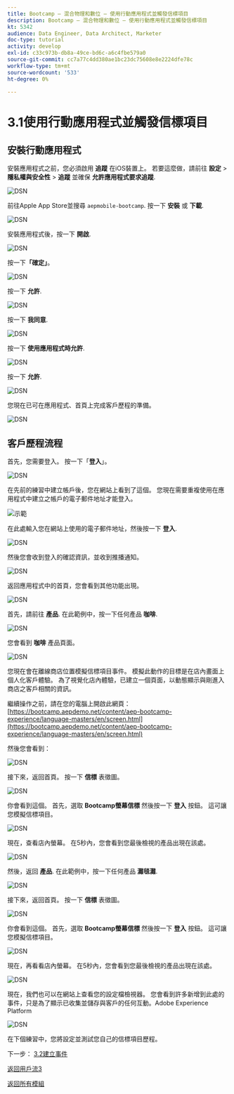 ```yaml
---
title: Bootcamp — 混合物理和數位 — 使用行動應用程式並觸發信標項目
description: Bootcamp — 混合物理和數位 — 使用行動應用程式並觸發信標項目
kt: 5342
audience: Data Engineer, Data Architect, Marketer
doc-type: tutorial
activity: develop
exl-id: c33c973b-db8a-49ce-bd6c-a6c4fbe579a0
source-git-commit: cc7a77c4dd380ae1bc23dc75608e8e2224dfe78c
workflow-type: tm+mt
source-wordcount: '533'
ht-degree: 0%

---
```


# 3.1使用行動應用程式並觸發信標項目

## 安裝行動應用程式

安裝應用程式之前，您必須啟用 **追蹤** 在iOS裝置上。 若要這麼做，請前往 **設定** > **隱私權與安全性** > **追蹤** 並確保 **允許應用程式要求追蹤**.

![DSN](./../uc3/images/app4.png)

前往Apple App Store並搜尋 `aepmobile-bootcamp`. 按一下 **安裝** 或 **下載**.

![DSN](./../uc3/images/app1.png)

安裝應用程式後，按一下 **開啟**.

![DSN](./../uc3/images/app2.png)

按一下&#x200B;**「確定」**。

![DSN](./../uc3/images/app9.png)

按一下 **允許**.

![DSN](./../uc3/images/app3.png)

按一下 **我同意**.

![DSN](./../uc3/images/app7.png)

按一下 **使用應用程式時允許**.

![DSN](./../uc3/images/app8.png)

按一下 **允許**.

![DSN](./../uc3/images/app5.png)

您現在已可在應用程式、首頁上完成客戶歷程的準備。

![DSN](./../uc3/images/app12.png)

## 客戶歷程流程

首先，您需要登入。 按一下「**登入**」。

![DSN](./images/app13.png)

在先前的練習中建立帳戶後，您在網站上看到了這個。 您現在需要重複使用在應用程式中建立之帳戶的電子郵件地址才能登入。

![示範](./images/pv1.png)

在此處輸入您在網站上使用的電子郵件地址，然後按一下 **登入**.

![DSN](./images/app14.png)

然後您會收到登入的確認資訊，並收到推播通知。

![DSN](./images/app15.png)

返回應用程式中的首頁，您會看到其他功能出現。

![DSN](./images/app17.png)

首先，請前往 **產品**. 在此範例中，按一下任何產品 **咖啡**.

![DSN](./images/app19.png)

您會看到 **咖啡** 產品頁面。

![DSN](./images/app20.png)

您現在會在離線商店位置模擬信標項目事件。 模擬此動作的目標是在店內畫面上個人化客戶體驗。 為了視覺化店內體驗，已建立一個頁面，以動態顯示與剛進入商店之客戶相關的資訊。

繼續操作之前，請在您的電腦上開啟此網頁： [https://bootcamp.aepdemo.net/content/aep-bootcamp-experience/language-masters/en/screen.html](https://bootcamp.aepdemo.net/content/aep-bootcamp-experience/language-masters/en/screen.html)

然後您會看到：

![DSN](./images/screen1.png)

接下來，返回首頁。 按一下 **信標** 表徵圖。

![DSN](./images/app23.png)

你會看到這個。 首先，選取 **Bootcamp螢幕信標** 然後按一下 **登入** 按鈕。 這可讓您模擬信標項目。

![DSN](./images/app21.png)

現在，查看店內螢幕。 在5秒內，您會看到您最後檢視的產品出現在該處。

![DSN](./images/screen2.png)

然後，返回 **產品**. 在此範例中，按一下任何產品 **灘毯灘**.

![DSN](./images/app22.png)

接下來，返回首頁。 按一下 **信標** 表徵圖。

![DSN](./images/app23.png)

你會看到這個。 首先，選取 **Bootcamp螢幕信標** 然後按一下 **登入** 按鈕。 這可讓您模擬信標項目。

![DSN](./images/app21.png)

現在，再看看店內螢幕。 在5秒內，您會看到您最後檢視的產品出現在該處。

![DSN](./images/screen3.png)

現在，我們也可以在網站上查看您的設定檔檢視器。 您會看到許多新增到此處的事件，只是為了顯示已收集並儲存與客戶的任何互動。Adobe Experience Platform

![DSN](./images/screen4.png)

在下個練習中，您將設定並測試您自己的信標項目歷程。

下一步： [3.2建立事件](./ex2.md)

[返回用戶流3](./uc3.md)

[返回所有模組](../../overview.md)
